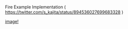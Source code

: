 Fire Example Implementation ( https://twitter.com/s_kajita/status/894536027699683328 )

[image!](fire.gif)
